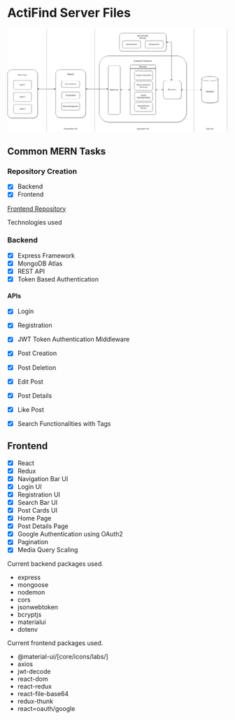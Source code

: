 # ActiFind Server Files

![](SoftwareArchitecture.png)

## Common MERN Tasks

### Repository Creation
- [x] Backend
- [x] Frontend

[Frontend Repository](https://github.com/Asential/actiFind-frontend)

Technologies used

### Backend

- [x] Express Framework
- [x] MongoDB Atlas
- [x] REST API
- [x] Token Based Authentication

#### APIs
- [x] Login
- [x] Registration
- [x] JWT Token Authentication Middleware
- [x] Post Creation
- [x] Post Deletion
- [x] Edit Post 
- [x] Post Details 
- [x] Like Post
- [x] Search Functionalities with Tags


## Frontend 

- [x] React
- [X] Redux
- [x] Navigation Bar UI
- [x] Login UI
- [x] Registration UI
- [x] Search Bar UI
- [x] Post Cards UI
- [x] Home Page
- [x] Post Details Page
- [x] Google Authentication using OAuth2
- [x] Pagination 
- [x] Media Query Scaling

Current backend packages used.

- express
- mongoose
- nodemon
- cors
- jsonwebtoken
- bcryptjs
- materialui
- dotenv

Current frontend packages used.
- @material-ui/[core/icons/labs/]
- axios
- jwt-decode
- react-dom
- react-redux
- react-file-base64
- redux-thunk
- react=oauth/google


